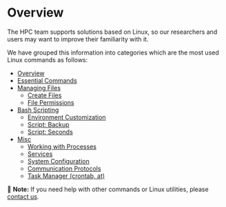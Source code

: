 # Overview

The HPC team supports solutions based on Linux, so our researchers and users may want to improve their familiarity with it.

We have grouped this information into categories which are the most used Linux commands as follows:

* [Overview](linux-intro.md)
* [Essential Commands](essential-commands.md)
* [Managing Files](managing-files/)
  * [Create Files](managing-files/loop_for1.md)
  * [File Permissions](managing-files/file-permissions.md)
* [Bash Scripting](bash-scripting/)
  * [Environment Customization](bash-scripting/environment.md)
  * [Script: Backup](bash-scripting/backup.md)
  * [Script: Seconds](bash-scripting/seconds.md)
* [Misc]()
  * [Working with Processes](processes.md)
  * [Services](know-your-system/services.md)
  * [System Configuration](know-your-system/system-config.md)
  * [Communication Protocols](know-your-system/protocols.md)
  * [Task Manager \(crontab, at\)](know-your-system/scheduling-cron.md)

📝 **Note:** If you need help with other commands or Linux utilities, please [contact us](mailto:hpc@cofc.edu).

